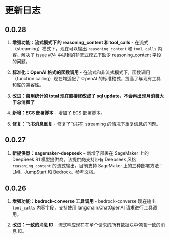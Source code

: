 # 更新日志

## 0.0.28

1. **增强功能：流式模式下的 reasoning_content 和 tool_calls** - 在流式（streaming）模式下，现在可以输出 `reasoning_content` 和 `tool_calls` 内容。解决了 [issue #74](https://github.com/aws-samples/sample-connector-for-bedrock/issues/74) 中提到的非流式模式下缺少 reasoning_content 字段的问题。

2. **标准化：OpenAI 格式的函数调用** - 在流式和非流式模式下，函数调用（function calling）现在均适配了 OpenAI 的标准格式，提高了与现有工具和库的兼容性。

3. **改进：费用统计的 total 现在直接修改成了 sql update，不会再出现月消费大于总消费了**

4. **新增：ECS 部署脚本** - 增加了 ECS 部署脚本。

5. **修复：飞书消息重复** - 修复了飞书在 streaming 的情况下重复信息的问题。

## 0.0.27

1. **新提供器：sagemaker-deepseek** - 新增了部署在 SageMaker 上的 DeepSeek R1 模型提供商。该提供商支持带有 Deepseek 风格 `reasoning_content` 的流式输出。目前支持 SageMaker 上的三种部署方法：LMI、JumpStart 和 Bedrock。参考[文档](../providers/sagemaker-deepseek.md)。

## 0.0.26

1. **增强功能：bedrock-converse 工具调用** - bedrock-converse 现在输出 `tool_calls` 内容字段，支持使用 langchain.ChatOpenAI 请求进行工具调用。

2. **改进：一致的消息 ID** - 流式响应现在在单个请求的所有数据块中包含一致的消息 ID。
